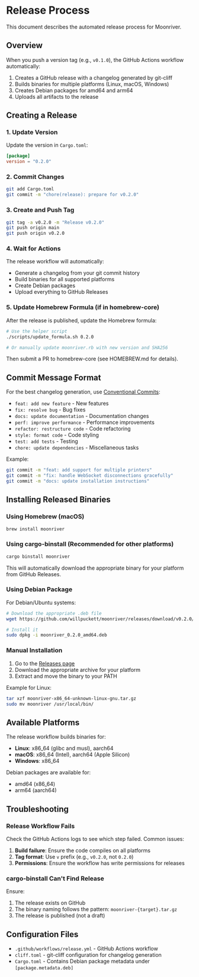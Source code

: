 # Release Process

This document describes the automated release process for Moonriver.

## Overview

When you push a version tag (e.g., `v0.1.0`), the GitHub Actions workflow
automatically:

1. Creates a GitHub release with a changelog generated by git-cliff
2. Builds binaries for multiple platforms (Linux, macOS, Windows)
3. Creates Debian packages for amd64 and arm64
4. Uploads all artifacts to the release

## Creating a Release

### 1. Update Version

Update the version in `Cargo.toml`:

```toml
[package]
version = "0.2.0"
```

### 2. Commit Changes

```bash
git add Cargo.toml
git commit -m "chore(release): prepare for v0.2.0"
```

### 3. Create and Push Tag

```bash
git tag -a v0.2.0 -m "Release v0.2.0"
git push origin main
git push origin v0.2.0
```

### 4. Wait for Actions

The release workflow will automatically:

- Generate a changelog from your git commit history
- Build binaries for all supported platforms
- Create Debian packages
- Upload everything to GitHub Releases

### 5. Update Homebrew Formula (if in homebrew-core)

After the release is published, update the Homebrew formula:

```bash
# Use the helper script
./scripts/update_formula.sh 0.2.0

# Or manually update moonriver.rb with new version and SHA256
```

Then submit a PR to homebrew-core (see HOMEBREW.md for details).

## Commit Message Format

For the best changelog generation, use
[Conventional Commits](https://www.conventionalcommits.org/):

- `feat: add new feature` - New features
- `fix: resolve bug` - Bug fixes
- `docs: update documentation` - Documentation changes
- `perf: improve performance` - Performance improvements
- `refactor: restructure code` - Code refactoring
- `style: format code` - Code styling
- `test: add tests` - Testing
- `chore: update dependencies` - Miscellaneous tasks

Example:

```bash
git commit -m "feat: add support for multiple printers"
git commit -m "fix: handle WebSocket disconnections gracefully"
git commit -m "docs: update installation instructions"
```

## Installing Released Binaries

### Using Homebrew (macOS)

```bash
brew install moonriver
```

### Using cargo-binstall (Recommended for other platforms)

```bash
cargo binstall moonriver
```

This will automatically download the appropriate binary for your platform from
GitHub Releases.

### Using Debian Package

For Debian/Ubuntu systems:

```bash
# Download the appropriate .deb file
wget https://github.com/willpuckett/moonriver/releases/download/v0.2.0/moonriver_0.2.0_amd64.deb

# Install it
sudo dpkg -i moonriver_0.2.0_amd64.deb
```

### Manual Installation

1. Go to the [Releases page](https://github.com/willpuckett/moonriver/releases)
2. Download the appropriate archive for your platform
3. Extract and move the binary to your PATH

Example for Linux:

```bash
tar xzf moonriver-x86_64-unknown-linux-gnu.tar.gz
sudo mv moonriver /usr/local/bin/
```

## Available Platforms

The release workflow builds binaries for:

- **Linux**: x86_64 (glibc and musl), aarch64
- **macOS**: x86_64 (Intel), aarch64 (Apple Silicon)
- **Windows**: x86_64

Debian packages are available for:

- amd64 (x86_64)
- arm64 (aarch64)

## Troubleshooting

### Release Workflow Fails

Check the GitHub Actions logs to see which step failed. Common issues:

1. **Build failure**: Ensure the code compiles on all platforms
2. **Tag format**: Use `v` prefix (e.g., `v0.2.0`, not `0.2.0`)
3. **Permissions**: Ensure the workflow has write permissions for releases

### cargo-binstall Can't Find Release

Ensure:

1. The release exists on GitHub
2. The binary naming follows the pattern: `moonriver-{target}.tar.gz`
3. The release is published (not a draft)

## Configuration Files

- `.github/workflows/release.yml` - GitHub Actions workflow
- `cliff.toml` - git-cliff configuration for changelog generation
- `Cargo.toml` - Contains Debian package metadata under `[package.metadata.deb]`
